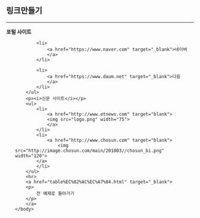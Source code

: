 <!DOCTYPE html>
<html>
    <head>
        <meta charset="utf-8">
        <title>링크만들기</title>
    </head>
    <body>
        <h2>링크만들기</h2>
        <hr>
        <p><b>포털 사이트</b></p>
        <ul>
            
            <li>
                <a href="https://www.naver.com" target="_blank">네이버
                </a>
            </li>
            
            <li>
                <a href="https://www.daum.net" target="_blank">다음
                </a>
            </li>
        </ul>
        <p><i>신문 사이트</i></p>
        <ul>
            <li>
                <a href="http://www.etnews.com" target="blank">
                <img src="logo.png" width="75">
                </a>
            </li>
            <li>
                <a href="http://www.chosun.com" target="blank">
                    <img src="http://image.chosun.com/main/201803//chosun_bi.png" width="120">
            </a>
            </li>
        </ul>
        <hr>
        <a href="table%EC%82%AC%EC%A7%84.html" target="_blank">
        <p>
            전 예제로 돌아가기
        </p>
        </a>
    </body>
</html>
